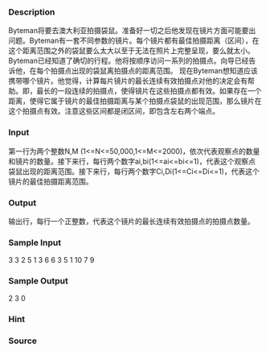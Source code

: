 
### Description
Byteman将要去澳大利亚拍摄袋鼠。准备好一切之后他发现在镜片方面可能要出问题。Byteman有一套不同参数的镜片。每个镜片都有最佳拍摄距离（区间），在这个距离范围之外的袋鼠要么太大以至于无法在照片上完整呈现，要么就太小。
Byteman已经知道了确切的行程。他将按顺序访问一系列的拍摄点。向导已经告诉他，在每个拍摄点出现的袋鼠离拍摄点的距离范围。
现在Byteman想知道应该携带哪个镜片。他觉得，计算每片镜片的最长连续有效拍摄点对他的决定会有帮助。即，最长的一段连续的拍摄点，使得镜片在这些拍摄点都有效。如果存在一个距离，使得它属于镜片的最佳拍摄距离与某个拍摄点袋鼠的出现范围，那么镜片在这个拍摄点有效。注意这些区间都是闭区间，即包含左右两个端点。
### Input
第一行为两个整数N,M (1<=N<=50,000,1<=M<=2000)，依次代表观察点的数量和镜片的数量。接下来行，每行两个数字ai,bi(1<=ai<=bi<=1)，代表这个观察点袋鼠出现的距离范围。接下来行，每行两个数字Ci,Di(1<=Ci<=Di<=1)，代表这个镜片的最佳拍摄距离范围。
### Output
输出行，每行一个正整数，代表这个镜片的最长连续有效拍摄点的拍摄点数量。
### Sample Input
3 3
2 5
1 3
6 6
3 5
1 10
7 9

### Sample Output
2
3
0
### Hint

### Source
